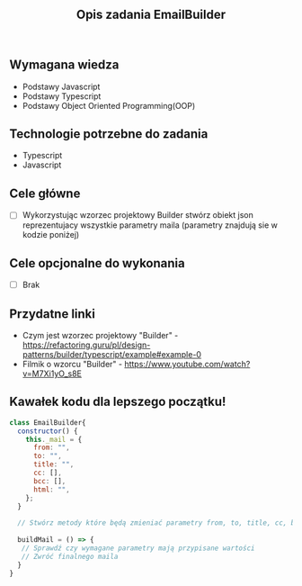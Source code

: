 <h2 align="center">Opis zadania EmailBuilder </h2>

<br>

## Wymagana wiedza

- Podstawy Javascript
- Podstawy Typescript
- Podstawy Object Oriented Programming(OOP)
 
## Technologie potrzebne do zadania

- Typescript
- Javascript

## Cele główne

* [ ] Wykorzystując wzorzec projektowy Builder stwórz obiekt json reprezentujacy wszystkie parametry maila (parametry znajdują sie w kodzie poniżej)

## Cele opcjonalne do wykonania

* [ ] Brak

## Przydatne linki

- Czym jest wzorzec projektowy "Builder" - https://refactoring.guru/pl/design-patterns/builder/typescript/example#example-0
- Filmik o wzorcu "Builder" - https://www.youtube.com/watch?v=M7Xi1yO_s8E

## Kawałek kodu dla lepszego początku!

```javascript
class EmailBuilder{
  constructor() {
    this._mail = {
      from: "",
      to: "",
      title: "",
      cc: [],
      bcc: [],
      html: "",
    };
  }
  
  // Stwórz metody które będą zmieniać parametry from, to, title, cc, bcc, html
  
  buildMail = () => {
   // Sprawdź czy wymagane parametry mają przypisane wartości
   // Zwróć finalnego maila
  }
}
```
